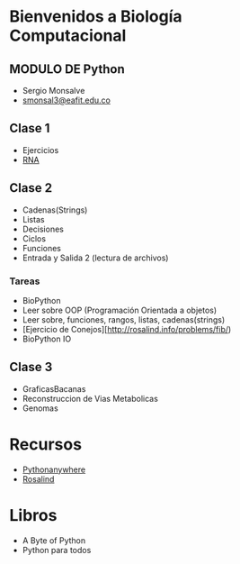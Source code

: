 # Bienvenidos a Biología Computacional

## MODULO DE Python

+ Sergio Monsalve
+ smonsal3@eafit.edu.co


## Clase 1
  + Ejercicios
  + [RNA](ejemplos/EjemploRosalind/rna.py)

## Clase 2

  + Cadenas(Strings)
  + Listas
  + Decisiones
  + Ciclos
  + Funciones
  + Entrada y Salida 2 (lectura de archivos)

### Tareas

+ BioPython
+ Leer sobre OOP (Programación Orientada a objetos)
+ Leer sobre, funciones, rangos, listas, cadenas(strings)
+ [Ejercicio de Conejos][http://rosalind.info/problems/fib/)
+ BioPython IO


## Clase 3

  + GraficasBacanas
  + Reconstruccion de Vias Metabolicas
  + Genomas

# Recursos

+ [Pythonanywhere](Pythonanywhere.com)
+ [Rosalind](rosalind.info)

# Libros

+ A Byte of Python
+ Python para todos
